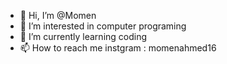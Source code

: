 - 👋 Hi, I’m @Momen
- 👀 I’m interested in computer programing 
- 🌱 I’m currently learning coding
- 📫 How to reach me instgram : momenahmed16

<!---
Momen600/Momen600 is a ✨ special ✨ repository because its `README.md` (this file) appears on your GitHub profile.
You can click the Preview link to take a look at your changes.
--->
